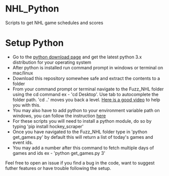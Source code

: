 # NHL_Python
Scripts to get NHL game schedules and scores

# Setup Python
- Go to the [python download page](https://www.python.org/downloads/) and get the latest python 3.x distribution for your operating system 
- After python is installed run command prompt in windows or terminal on mac/linux
- Download this repository somewhee safe and extract the contents to a folder
- From your command prompt or terminal navigate to the Fuzz_NHL folder using the cd command ex - 'cd Desktop'. Use tab to autocomplete the folder path. 'cd ..' moves you back a level. [Here is a good video](https://www.youtube.com/watch?v=Shf5m_Uol9g&ab_channel=WrtTech) to help you with this.
- You may also have to add python to your environment variable path on windows, you can follow the instruction [here](https://www.youtube.com/watch?v=Y2q_b4ugPWk&ab_channel=ArturSpirin)
- For these scripts you will need to install a python module, do so by typing 'pip install hockey_scraper'
- Once you have navigated to the Fuzz_NHL folder type in 'python get_games.py' by default this will return a list of today's games and event ids.
- You may add a number after this command to fetch multiple days of games and ids ex - 'python get_games.py 3'

Feel free to open an issue if you find a bug in the code, want to suggest futher features or have trouble following the setup.
